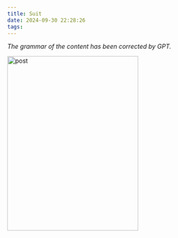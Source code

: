 ```yaml
---
title: Suit
date: 2024-09-30 22:28:26
tags:
---
```

<i>The grammar of the content has been corrected by GPT.</i>


<img src="/images/suit/suit_2.jpeg" alt="post" width="300" height="400">
<p></p>




<br>

<p></p>

<p></p>
<br>

<p></p>
<br>

<p></p>
